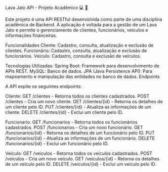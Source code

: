 Lava Jato API - Projeto Acadêmico :computer: :notebook:

Este projeto é uma API RESTful desenvolvida como parte de uma disciplina acadêmica de Backend. A aplicação é voltada para a gestão de um Lava Jato e permite o gerenciamento de clientes, funcionários, veículos e informações financeiras.



Funcionalidades
Cliente: Cadastro, consulta, atualização e exclusão de clientes.
Funcionário: Cadastro, consulta, atualização e exclusão de funcionários.
Veículo: Cadastro, consulta e exclusão de veículos.

Tecnologias Utilizadas:
Spring Boot: Framework para desenvolvimento de APIs REST.
MySQL: Banco de dados.
JPA (Java Persistence API): Para mapeamento e manipulação das entidades no banco de dados.
Endpoints



A API expõe os seguintes endpoints:

Cliente:
GET /clientes - Retorna todos os clientes cadastrados.
POST /clientes - Cria um novo cliente.
GET /clientes/{id} - Retorna os detalhes de um cliente pelo ID.
PUT /clientes/{id} - Atualiza as informações de um cliente.
DELETE /clientes/{id} - Exclui um cliente pelo ID.

Funcionario:
GET /funcionarios - Retorna todos os funcionários cadastrados.
POST /funcionarios - Cria um novo funcionário.
GET /funcionarios/{id} - Retorna os detalhes de um funcionário pelo ID.
PUT /funcionarios/{id} - Atualiza as informações de um funcionário.
DELETE /funcionarios/{id} - Exclui um funcionário pelo ID.

Veículo:
GET /veiculos - Retorna todos os veículos cadastrados.
POST /veiculos - Cria um novo veículo.
GET /veiculos/{id} - Retorna os detalhes de um veículo pelo ID.
DELETE /veiculos/{id} - Exclui um veículo pelo ID.
